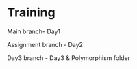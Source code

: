 # Training

Main branch- Day1 

Assignment branch - Day2 

Day3 branch - Day3 & Polymorphism folder
